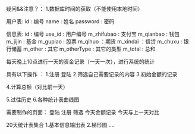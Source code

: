 疑问&&注意？：
1.数据库时间的获取（不能使用本地时间）


用户表:
id : 编号
name : 姓名
password : 密码


信息表:
id : 编号
use_id : 用户编号
m_zhifubao : 支付宝
m_qianbao : 钱包
m_jijin : 基金
m_gupiao : 股票
m_qihuo ：期货
m_xindai ：信贷
m_chuxu : 银行储蓄
m_other : 其它 
m_otherType : 其它的类型
m_total : 总和

每天晚上10点进行一天的资金记录（一天一次），进行系统的统计

具有以下操作 ： 
1.注册 登陆
2.筛选自己需要记录的内容
3.初始金额的记录

4.计算总额（对比前一天）

5.过往历史
6.各种统计表曲线图

需要制作的页面：
登陆
注册
筛选
今天金额记录
今天与上一天对比

20天统计表集合
1.基本信息输出表
2.梯形图
....






